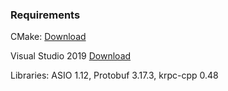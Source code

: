 ### Requirements

CMake: [Download](https://cmake.org/download/)

Visual Studio 2019 [Download](https://visualstudio.microsoft.com/free-developer-offers/)

Libraries: ASIO 1.12, Protobuf 3.17.3, krpc-cpp 0.48
